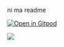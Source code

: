 ni ma readme


[![Open in Gitpod](https://gitpod.io/button/open-in-gitpod.svg)](https://gitpod.io/#https://github.com/Bre3n/MLauncher/blob/master/setup.py)

<a href="buymeacoffee.com/Bre3n"><img src="https://img.buymeacoffee.com/api/?url=aHR0cHM6Ly9pbWcuYnV5bWVhY29mZmVlLmNvbS9hcGkvP25hbWU9QnJlM24mc2l6ZT0zMDAmYmctaW1hZ2U9Ym1jJmJhY2tncm91bmQ9NUY3RkZG&creator=Bre3n&design_code=1&design_color=%235F7FFF&slug=Bre3n"></a>
